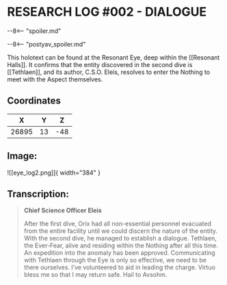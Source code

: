 # RESEARCH LOG #002 - DIALOGUE

--8<-- "spoiler.md"

--8<-- "postyav_spoiler.md"

This holotext can be found at the Resonant Eye, deep within the [[Resonant Halls]]. It confirms that the entity discovered in the second dive is [[Tethlaen]], and its author, C.S.O. Eleis, resolves to enter the Nothing to meet with the Aspect themselves.

## Coordinates
| **X** | **Y** | **Z** |
| :---: | :---: | :---: |
| 26895 |  13  | -48 |

## Image:

![[eye_log2.png]]{ width="384" }

## Transcription:
> **Chief Science Officer Eleis**
>
> After the first dive, Orix had all non-essential personnel evacuated from the entire facility until we could discern the nature of the entity. With the second dive, he managed to establish a dialogue. Tethlaen, the Ever-Fear, alive and residing within the Nothing after all this time. An expedition into the anomaly has been approved. Communicating with Tethlaen through the Eye is only so effective, we need to be there ourselves. I’ve volunteered to aid in leading the charge. Virtuo bless me so that I may return safe. Hail to Avsohm.
